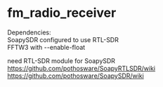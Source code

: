 # fm_radio_receiver

Dependencies:<br />
SoapySDR configured to use RTL-SDR <br />
FFTW3 with --enable-float

need RTL-SDR module for SoapySDR <br />
https://github.com/pothosware/SoapyRTLSDR/wiki  <br />
https://github.com/pothosware/SoapySDR/wiki <br />
